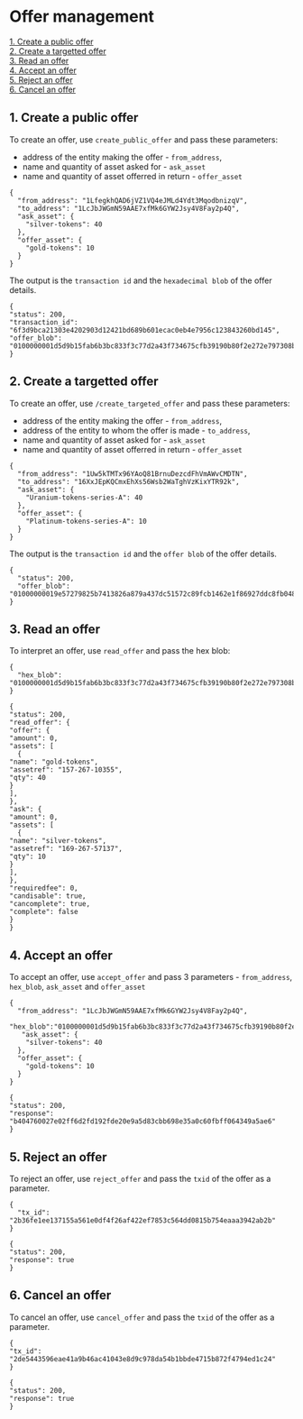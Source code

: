# Offer management

[1. Create a public offer](#1-create-a-public-offer)   
[2. Create a targetted offer](#2-create-a-targetted-offer)   
[3. Read an offer](#3-read-an-offer)   
[4. Accept an offer](#4-accept-an-offer)   
[5. Reject an offer](#5-reject-an-offer)   
[6. Cancel an offer](#6-cancel-an-offer)   

## 1. Create a public offer
To create an offer, use `create_public_offer` and pass these parameters:
* address of the entity making the offer - `from_address`, 
* name and quantity of asset asked for - `ask_asset` 
* name and quantity of asset offerred in return - `offer_asset`
```
{
  "from_address": "1LfegkhQAD6jVZ1VQ4eJMLd4Ydt3MqodbnizqV",
  "to_address": "1LcJbJWGmN59AAE7xfMk6GYW2Jsy4V8Fay2p4Q",
  "ask_asset": {
    "silver-tokens": 40
  },
  "offer_asset": {
    "gold-tokens": 10
  }
}
```

The output is the `transaction id` and the `hexadecimal blob` of the offer details.
```
{
"status": 200,
"transaction_id": "6f3d9bca21303e4202903d12421bd689b601ecac0eb4e7956c123843260bd145",
"offer_blob": "0100000001d5d9b15fab6b3bc833f3c77d2a43f734675cfb39190b80f2e272e797308b5e01000000006a473044022005f121a474ec0eae78f80fe0fe5bfb016e12bf59949482f5e964f43b79d00d8f022001f62a8d4785759bf62ca4acc77b9fba69fe88118ff6400e6dbbffadd82a99178321033d1196659ec9c34eaa029393a4847a84b3a6f3caa9d49626f91f60748bb0d84fffffffff0100000000000000003776a9149115494fbc2450905dd05e2c8cd28672617807c388ac1c73706b71945e564ca39292efe316cae288dddf310a000000000000007500000000"
}
```
## 2. Create a targetted offer
To create an offer, use `/create_targeted_offer` and pass these parameters:
* address of the entity making the offer - `from_address`, 
* address of the entity to whom the offer is made - `to_address`, 
* name and quantity of asset asked for - `ask_asset` 
* name and quantity of asset offerred in return - `offer_asset`
```
{
  "from_address": "1Uw5kTMTx96YAoQ81BrnuDezcdFhVmAWvCMDTN",
  "to_address": "16XxJEpKQCmxEhXs56Wsb2WaTghVzKixYTR92k",
  "ask_asset": {
    "Uranium-tokens-series-A": 40
  },
  "offer_asset": {
    "Platinum-tokens-series-A": 10
  }
}
```
The output is the `transaction id` and the `offer blob` of the offer details.
```
{
  "status": 200,
  "offer_blob": "01000000019e57279825b7413826a879a437dc51572c89fcb1462e1f86927ddc8fb0485ad4000000006a4730440220282026f991b7f46dde67e4ae72b4e838e955cc538cbcbcc2cdf3f44ad20c04f10220777e5ed8178b1c542a4a044a9d3446d304f5df54ebd5f98c416d3cbd80adb79a832102be496ef6b719a8bf9f472fa778e490fc4dcbc333d133634a323c140a975244bdffffffff0100000000000000003776a914ceab8b6fd5876940500dc9e6e9e402b0424c34c888ac1c73706b712ca4a239e8175078e715648b47a58b4328000000000000007500000000"
}
```

## 3. Read an offer
To interpret an offer, use `read_offer` and pass the hex blob:
```
{
  "hex_blob": "0100000001d5d9b15fab6b3bc833f3c77d2a43f734675cfb39190b80f2e272e797308b5e01000000006a473044022005f121a474ec0eae78f80fe0fe5bfb016e12bf59949482f5e964f43b79d00d8f022001f62a8d4785759bf62ca4acc77b9fba69fe88118ff6400e6dbbffadd82a99178321033d1196659ec9c34eaa029393a4847a84b3a6f3caa9d49626f91f60748bb0d84fffffffff0100000000000000003776a9149115494fbc2450905dd05e2c8cd28672617807c388ac1c73706b71945e564ca39292efe316cae288dddf310a000000000000007500000000"
}
```
```
{
"status": 200,
"read_offer": {
"offer": {
"amount": 0,
"assets": [
  {
"name": "gold-tokens",
"assetref": "157-267-10355",
"qty": 40
}
],
},
"ask": {
"amount": 0,
"assets": [
  {
"name": "silver-tokens",
"assetref": "169-267-57137",
"qty": 10
}
],
},
"requiredfee": 0,
"candisable": true,
"cancomplete": true,
"complete": false
}
}
```
## 4. Accept an offer
To accept an offer, use `accept_offer` and pass 3 parameters - `from_address`, `hex_blob`, `ask_asset` and `offer_asset`
```
{
  "from_address": "1LcJbJWGmN59AAE7xfMk6GYW2Jsy4V8Fay2p4Q",
      "hex_blob":"0100000001d5d9b15fab6b3bc833f3c77d2a43f734675cfb39190b80f2e272e797308b5e01000000006a473044022005f121a474ec0eae78f80fe0fe5bfb016e12bf59949482f5e964f43b79d00d8f022001f62a8d4785759bf62ca4acc77b9fba69fe88118ff6400e6dbbffadd82a99178321033d1196659ec9c34eaa029393a4847a84b3a6f3caa9d49626f91f60748bb0d84fffffffff0100000000000000003776a9149115494fbc2450905dd05e2c8cd28672617807c388ac1c73706b71945e564ca39292efe316cae288dddf310a000000000000007500000000",
   "ask_asset": {
    "silver-tokens": 40
  },
  "offer_asset": {
    "gold-tokens": 10
  }
}
```
```
{
"status": 200,
"response": "b404760027e02ff6d2fd192fde20e9a5d83cbb698e35a0c60fbff064349a5ae6"
}
```

## 5. Reject an offer
To reject an offer, use `reject_offer` and pass the `txid` of the offer as a parameter.
```
{
  "tx_id": "2b36fe1ee137155a561e0df4f26af422ef7853c564dd0815b754eaaa3942ab2b"
}
```
```
{
"status": 200,
"response": true
}
```

## 6. Cancel an offer
To cancel an offer, use `cancel_offer` and pass the `txid` of the offer as a parameter.
```
{
"tx_id": "2de5443596eae41a9b46ac41043e8d9c978da54b1bbde4715b872f4794ed1c24"
}
```
```
{
"status": 200,
"response": true
}
```
